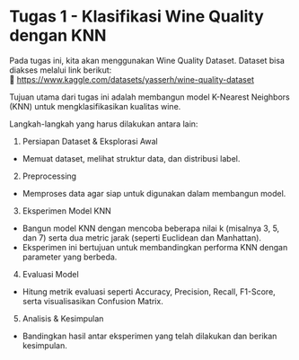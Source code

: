 # Tugas 1 - Klasifikasi Wine Quality dengan KNN
Pada tugas ini, kita akan menggunakan Wine Quality Dataset. Dataset bisa diakses melalui link berikut:\
🔗 https://www.kaggle.com/datasets/yasserh/wine-quality-dataset

Tujuan utama dari tugas ini adalah membangun model K-Nearest Neighbors (KNN) untuk mengklasifikasikan kualitas wine. 

Langkah-langkah yang harus dilakukan antara lain:
1. Persiapan Dataset & Eksplorasi Awal
- Memuat dataset, melihat struktur data, dan distribusi label.

2. Preprocessing 
- Memproses data agar siap untuk digunakan dalam membangun model.

3. Eksperimen Model KNN
- Bangun model KNN dengan mencoba beberapa nilai k (misalnya 3, 5, dan 7) serta dua metric jarak (seperti Euclidean dan Manhattan).
- Eksperimen ini bertujuan untuk membandingkan performa KNN dengan parameter yang berbeda.

4. Evaluasi Model
- Hitung metrik evaluasi seperti Accuracy, Precision, Recall, F1-Score, serta visualisasikan Confusion Matrix.

5. Analisis & Kesimpulan
- Bandingkan hasil antar eksperimen yang telah dilakukan dan berikan kesimpulan.